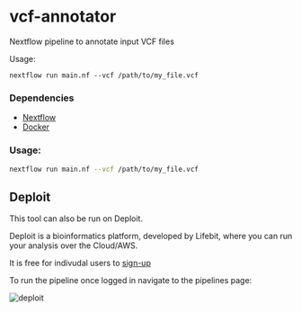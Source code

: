 # vcf-annotator

Nextflow pipeline to annotate input VCF files

Usage:
```
nextflow run main.nf --vcf /path/to/my_file.vcf
```

### Dependencies 
- [Nextflow](https://www.nextflow.io/)
- [Docker](https://www.docker.com/)

### Usage:
```bash
nextflow run main.nf --vcf /path/to/my_file.vcf
```

## Deploit

This tool can also be run on Deploit.

Deploit is a bioinformatics platform, developed by Lifebit, where you can run your analysis over the Cloud/AWS.

It is free for indivudal users to [sign-up](https://deploit.lifebit.ai/register)

To run the pipeline once logged in navigate to the pipelines page:

![deploit](https://raw.githubusercontent.com/lifebit-ai/ecw-converter/master/images/deploit.png)